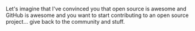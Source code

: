 Let's imagine that I've convinced you that open source is awesome and GitHub
is awesome and you want to start contributing to an open source project...
give back to the community and stuff.